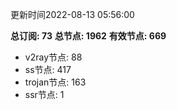 更新时间2022-08-13 05:56:00

**总订阅: 73**
**总节点: 1962**
**有效节点: 669**
- v2ray节点: 88
- ss节点: 417
- trojan节点: 163
- ssr节点: 1
